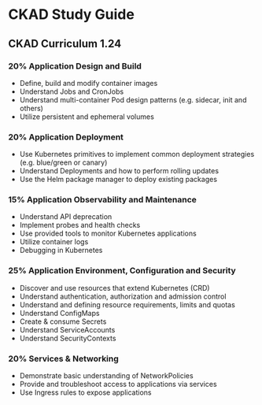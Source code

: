 # CKAD Study Guide

## CKAD Curriculum 1.24

### 20% Application Design and Build

- Define, build and modify container images
- Understand Jobs and CronJobs
- Understand multi-container Pod design patterns (e.g. sidecar, init and others)
- Utilize persistent and ephemeral volumes

### 20% Application Deployment

- Use Kubernetes primitives to implement common deployment strategies (e.g. blue/green or canary)
- Understand Deployments and how to perform rolling updates
- Use the Helm package manager to deploy existing packages

### 15% Application Observability and Maintenance

- Understand API deprecation
- Implement probes and health checks
- Use provided tools to monitor Kubernetes applications
- Utilize container logs
- Debugging in Kubernetes

### 25% Application Environment, Configuration and Security

- Discover and use resources that extend Kubernetes (CRD)
- Understand authentication, authorization and admission control
- Understand and defining resource requirements, limits and quotas
- Understand ConfigMaps
- Create & consume Secrets
- Understand ServiceAccounts
- Understand SecurityContexts

### 20% Services & Networking

- Demonstrate basic understanding of NetworkPolicies
- Provide and troubleshoot access to applications via services
- Use Ingress rules to expose applications
